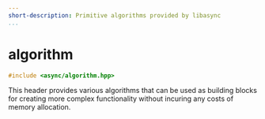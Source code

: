 ```yaml
---
short-description: Primitive algorithms provided by libasync
...
```


# algorithm

```cpp
#include <async/algorithm.hpp>
```

This header provides various algorithms that can be used as building blocks for
creating more complex functionality without incuring any costs of memory allocation.
